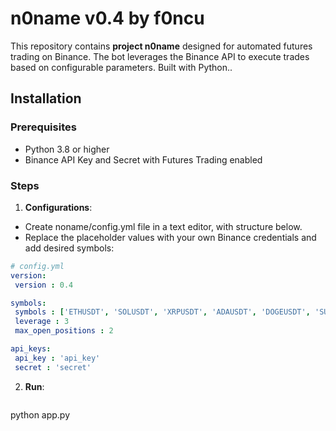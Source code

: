 
# n0name v0.4 by f0ncu

This repository contains **project n0name** designed for automated futures trading on Binance. The bot leverages the Binance API to execute trades based on configurable parameters. Built with Python..

## Installation

### Prerequisites
- Python 3.8 or higher
- Binance API Key and Secret with Futures Trading enabled

### Steps
1. **Configurations**: 
*   Create noname/config.yml file in a text editor, with structure below.  
*   Replace the placeholder values with your own Binance credentials and add desired symbols:
   ```yaml
  # config.yml
  version:
    version : 0.4
  
  symbols:
    symbols : ['ETHUSDT', 'SOLUSDT', 'XRPUSDT', 'ADAUSDT', 'DOGEUSDT', 'SUIUSDT']
    leverage : 3
    max_open_positions : 2
  
  api_keys:
    api_key : 'api_key'
    secret : 'secret'
   ```

2. **Run**:
   ```bash
  python app.py
   ```